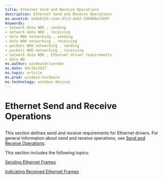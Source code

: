 ```yaml
---
title: Ethernet Send and Receive Operations
description: Ethernet Send and Receive Operations
ms.assetid: b19e6325-c2ee-47c2-ab82-199406e15b9f
keywords:
- network data WDK , sending
- network data WDK , receiving
- data WDK networking , sending
- data WDK networking , receiving
- packets WDK networking , sending
- packets WDK networking , receiving
- network data WDK , Ethernet driver requirements
- data WD
ms.author: windowsdriverdev
ms.date: 04/20/2017
ms.topic: article
ms.prod: windows-hardware
ms.technology: windows-devices
---
```


# Ethernet Send and Receive Operations


## <a href="" id="ddk-ethernet-send-and-receive-operations-ng"></a>


This section defines send and receive requirements for Ethernet drivers. For general information about send and receive operations, see [Send and Receive Operations](send-and-receive-operations.md).

This section includes the following topics:

[Sending Ethernet Frames](sending-ethernet-frames.md)

[Indicating Received Ethernet Frames](indicating-received-ethernet-frames.md)

 

 





